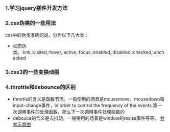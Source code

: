 ### 1.学习jquery插件开发方法
### 2.css伪类的一些用法
css中的伪类准确的说，分为以下几大类：
* 动态伪类。:link,:visited,:hover,:active,:focus,:enabled,:disabled,:checked,:unchecked
### 3.css3的一些变换动画
### 4.throttle和debounce的区别
* throttle的含义是函数节流，一般使用的场景是mousemove，mousedown和input-change事件，in order to control the frequency of the events.第一次调用事件的处理函数，那么下一次调用事件处理函数的
* debouce的含义是去抖动，一般使用的场景是window的resize事件等等。
[参考示意图](../../Note-Book/throttle与debounce.pptx)
